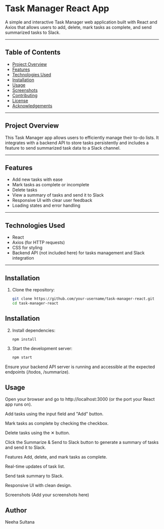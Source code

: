 # Task Manager React App

A simple and interactive Task Manager web application built with React and Axios that allows users to add, delete, mark tasks as complete, and send summarized tasks to Slack.

---

## Table of Contents

- [Project Overview](#project-overview)  
- [Features](#features)  
- [Technologies Used](#technologies-used)  
- [Installation](#installation)  
- [Usage](#usage)  
- [Screenshots](#screenshots)  
- [Contributing](#contributing)  
- [License](#license)  
- [Acknowledgements](#acknowledgements)  

---

## Project Overview

This Task Manager app allows users to efficiently manage their to-do lists. It integrates with a backend API to store tasks persistently and includes a feature to send summarized task data to a Slack channel.

---

## Features

- Add new tasks with ease  
- Mark tasks as complete or incomplete  
- Delete tasks  
- View a summary of tasks and send it to Slack  
- Responsive UI with clear user feedback  
- Loading states and error handling  

---

## Technologies Used

- React  
- Axios (for HTTP requests)  
- CSS for styling  
- Backend API (not included here) for tasks management and Slack integration  

---

## Installation

1. Clone the repository:

   ```bash
   git clone https://github.com/your-username/task-manager-react.git
   cd task-manager-react

## Installation

2. Install dependencies:

   ```bash
   npm install

3. Start the development server:
   ```bash
   npm start
Ensure your backend API server is running and accessible at the expected endpoints (/todos, /summarize).


## Usage
Open your browser and go to http://localhost:3000 (or the port your React app runs on).

Add tasks using the input field and "Add" button.

Mark tasks as complete by checking the checkbox.

Delete tasks using the ✕ button.

Click the Summarize & Send to Slack button to generate a summary of tasks and send it to Slack.

Features
Add, delete, and mark tasks as complete.

Real-time updates of task list.

Send task summary to Slack.

Responsive UI with clean design.

Screenshots
(Add your screenshots here)

## Author
Neeha Sultana
